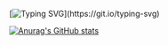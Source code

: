 [![Typing SVG](https://readme-typing-svg.demolab.com?font=Fira+Code&weight=600&pause=1000&random=false&width=435&lines=I+am+student+developer.)](https://git.io/typing-svg)


[![Anurag's GitHub stats](https://github-readme-stats.vercel.app/api?username=choiseongwook11)](https://github.com/anuraghazra/github-readme-stats)
